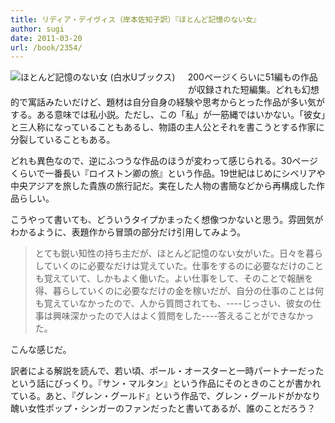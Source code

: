 ```yaml
---
title: リディア・デイヴィス（岸本佐知子訳）『ほとんど記憶のない女』
author: sugi
date: 2011-03-20
url: /book/2354/
---
```

<a href="http://www.amazon.co.jp/exec/obidos/ASIN/4560071748/chezsugi-22/ref=nosim/" name="amazletlink" target="_blank"><img src="http://i2.wp.com/ecx.images-amazon.com/images/I/414sF7NzgwL._SL160_.jpg?w=660" alt="ほとんど記憶のない女 (白水Uブックス)" class="alignleft" style="float: left; margin: 0 20px 20px 0;" data-recalc-dims="1" /></a>

200ページくらいに51編もの作品が収録された短編集。どれも幻想的で寓話みたいだけど、題材は自分自身の経験や思考からとった作品が多い気がする。ある意味では私小説。ただし、この「私」が一筋縄ではいかない。「彼女」と三人称になっていることもあるし、物語の主人公とそれを書こうとする作家に分裂していることもある。

どれも異色なので、逆にふつうな作品のほうが変わって感じられる。30ページくらいで一番長い『ロイストン卿の旅』という作品。19世紀はじめにシベリアや中央アジアを旅した貴族の旅行記だ。実在した人物の書簡などから再構成した作品らしい。

こうやって書いても、どういうタイプかまったく想像つかないと思う。雰囲気がわかるように、表題作から冒頭の部分だけ引用してみよう。

> とても鋭い知性の持ち主だが、ほとんど記憶のない女がいた。日々を暮らしていくのに必要なだけは覚えていた。仕事をするのに必要なだけのことも覚えていて、しかもよく働いた。よい仕事をして、そのことで報酬を得、暮らしていくのに必要なだけの金を稼いだが、自分の仕事のことは何も覚えていなかったので、人から質問されても、\----じっさい、彼女の仕事は興味深かったので人はよく質問をした\----答えることができなかった。

こんな感じだ。

訳者による解説を読んで、若い頃、ポール・オースターと一時パートナーだったという話にびっくり。『サン・マルタン』という作品にそのときのことが書かれている。あと、『グレン・グールド』という作品で、グレン・グールドがかなり醜い女性ポップ・シンガーのファンだったと書いてあるが、誰のことだろう？

